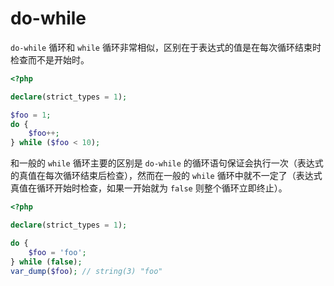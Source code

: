 # do-while

`do-while` 循环和 `while` 循环非常相似，区别在于表达式的值是在每次循环结束时检查而不是开始时。

```php
<?php

declare(strict_types = 1);

$foo = 1;
do {
    $foo++;
} while ($foo < 10);

```

和一般的 `while` 循环主要的区别是 `do-while` 的循环语句保证会执行一次（表达式的真值在每次循环结束后检查），然而在一般的 `while` 循环中就不一定了（表达式真值在循环开始时检查，如果一开始就为 `false` 则整个循环立即终止）。

```php
<?php

declare(strict_types = 1);

do {
    $foo = 'foo';
} while (false);
var_dump($foo); // string(3) "foo"

```


